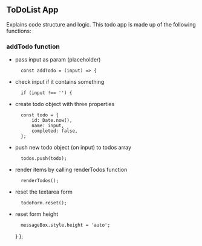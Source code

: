 ## ToDoList App
Explains code structure and logic.
This todo app is made up of the following functions:

### addTodo function

- pass input as param (placeholder)

		const addTodo = (input) => {

- check input if it contains something

		if (input !== '') {

- create todo object with three properties

		const todo = {
			id: Date.now(),
			name: input,
			completed: false,
		};

- push new todo object (on input) to todos array

		todos.push(todo);

- render items by calling renderTodos function

		renderTodos();

- reset the textarea form

		todoForm.reset();

- reset form height

		messageBox.style.height = 'auto';
	}
};